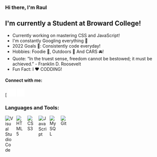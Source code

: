 
### Hi there, I'm Raul

## I'm currently a Student at Broward College!
- Currently working on mastering CSS and JavaScript!
- I'm constantly Googling everything 🤣
- 2022 Goals 🥅: Consistently code everyday!
- Hobbies: Foodie 🍕, Outdoors 🍃 And CARS 🚘!
- Quote: “In the truest sense, freedom cannot be bestowed; it must be achieved.” - Franklin D. Roosevelt
- Fun Fact: I ❤️ CODDING!


#### Connect with me: 

<!-- WEBSITE -->
<!-- [![website](./img/weblightmode25x25.png)](https://codestackr.com#gh-light-mode-only) 
[![website](./img/beldark25x25.png)](https://codestackr.com#gh-dark-mode-only) -->
<!-- LINKED IN -->
<!-- [![website](./img/linkedinlight25X25.png)](https://www.linkedin.com/feed/#gh-light-mode-only) -->
<!-- [![website](./img/linkedindark25x25.png)](https://www.linkedin.com/feed/?trk=nav_logo#gh-dark-mode-only) -->
<!-- GMAIL -->
[ [![website](./img/linkedindark25x25.png)](https://www.linkedin.com/feed/?trk=nav_logo#gh-dark-mode-only)
 [![website](./img/gmaildark25x25.png)](mailto:raulcorrea.rc@gmail.com)







### Languages and Tools:

<img align="left" alt="Visual Studio Code" width="26px" src="https://cdn.jsdelivr.net/gh/devicons/devicon/icons/vscode/vscode-original.svg" style="padding-right:10px;" />
<img align="left" alt="HTML5" width="26px" src="https://cdn.jsdelivr.net/gh/devicons/devicon/icons/html5/html5-original.svg" style="padding-right:10px;" />
<img align="left" alt="CSS3" width="26px" src="https://cdn.jsdelivr.net/gh/devicons/devicon/icons/css3/css3-original.svg" style="padding-right:10px;" />
<img align="left" alt="JavaScript" width="26px" src="https://cdn.jsdelivr.net/gh/devicons/devicon/icons/javascript/javascript-original.svg" style="padding-right:10px;" />
<img align="left" alt="MySQL" width="26px" src="https://cdn.jsdelivr.net/gh/devicons/devicon/icons/mysql/mysql-original.svg" style="padding-right:10px;" />
<img align="left" alt="Git" width="26px" src="https://cdn.jsdelivr.net/gh/devicons/devicon/icons/git/git-original.svg" style="padding-right:10px;" />


<br />

